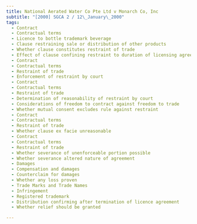 ```yaml
---
title: National Aerated Water Co Pte Ltd v Monarch Co, Inc 
subtitle: "[2000] SGCA 2 / 12\_January\_2000"
tags:
  - Contract
  - Contractual terms
  - Licence to bottle trademark beverage
  - Clause restraining sale or distribution of other products
  - Whether clause constitutes restraint of trade
  - Effect of clause confining restraint to duration of licensing agreement
  - Contract
  - Contractual terms
  - Restraint of trade
  - Enforcement of restraint by court
  - Contract
  - Contractual terms
  - Restraint of trade
  - Determination of reasonability of restraint by court
  - Considerations of freedom to contract against freedom to trade
  - Whether mutual consent excludes rule against restraint
  - Contract
  - Contractual terms
  - Restraint of trade
  - Whether clause ex facie unreasonable
  - Contract
  - Contractual terms
  - Restraint of trade
  - Whether severance of unenforceable portion possible
  - Whether severance altered nature of agreement
  - Damages
  - Compensation and damages
  - Counterclaim for damages
  - Whether any loss proven
  - Trade Marks and Trade Names
  - Infringement
  - Registered trademark
  - Distribution confirming after termination of licence agreement
  - Whether relief should be granted

---
```


